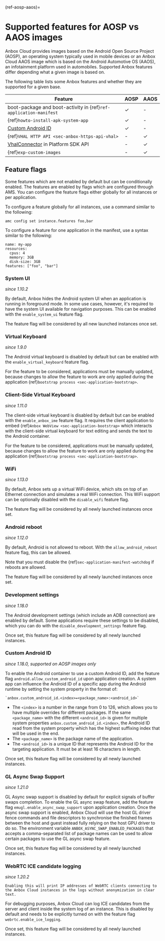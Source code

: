 (ref-aosp-aaos)=
# Supported features for AOSP vs AAOS images

Anbox Cloud provides images based on the Android Open Source Project (AOSP), an operating system typically used in mobile devices or an Anbox Cloud AAOS image which is based on the Android Automotive OS (AAOS), an infotainment platform used in automobiles. Supported Anbox features differ depending what a given image is based on.

The following table lists some Anbox features and whether they are supported for a given base.

|Feature   | AOSP | AAOS |
|--------|------|------|
| boot-package and boot-activity in {ref}`ref-application-manifest` | ✓    |   -   |
| {ref}`howto-install-apk-system-app`             | ✓    |   -   |
| [Custom Android ID](#custom-android-id)                    | ✓    |   -   |
| {ref}`VHAL HTTP API <sec-anbox-https-api-vhal>`                                   | -    |   ✓   |
| [VhalConnector](https://canonical.github.io/anbox-cloud.github.com/latest/anbox-platform-sdk/classanbox_1_1VhalConnector.html) in Platform SDK API                                                    | -    |   ✓   |
| {ref}`exp-custom-images`     | -    |   ✓   | 

## Feature flags

Some features which are not enabled by default but can be conditionally enabled. The features are enabled by flags which are configured through AMS. You can configure the feature flags either globally for all instances or per application.

To configure a feature globally for all instances, use a command similar to the following:

    amc config set instance.features foo,bar

To configure a feature for one application in the manifest, use a syntax similar to the following:

    name: my-app
    resources:
      cpus: 4
      memory: 3GB
      disk-size: 3GB
    features: ["foo", "bar"]

### System UI

*since 1.10.2*

By default, Anbox hides the Android system UI when an application is running in foreground mode. In some use cases, however, it's required to have the system UI available for navigation purposes. This can be enabled with the `enable_system_ui` feature flag.

The feature flag will be considered by all new launched instances once set.

### Virtual Keyboard

*since 1.9.0*

The Android virtual keyboard is disabled by default but can be enabled with the `enable_virtual_keyboard` feature flag.

For the feature to be considered, applications must be manually updated, because changes to allow the feature to work are only applied during the application {ref}`bootstrap process <sec-application-bootstrap>`.

### Client-Side Virtual Keyboard

*since 1.11.0*

The client-side virtual keyboard is disabled by default but can be enabled with the `enable_anbox_ime` feature flag. It requires the client application to embed {ref}`Anbox WebView <sec-application-bootstrap>` which interacts with the client-side virtual keyboard for text editing and sends the text to the Android container.

For the feature to be considered, applications must be manually updated, because changes to allow the feature to work are only applied during the application {ref}`bootstrap process <sec-application-bootstrap>`.

### WiFi

*since 1.13.0*

By default, Anbox sets up a virtual WiFi device, which sits on top of an Ethernet connection and simulates a real WiFi connection. This WiFi support can be optionally disabled with the `disable_wifi` feature flag.

The feature flag will be considered by all newly launched instances once set.

### Android reboot

*since 1.12.0*

By default, Android is not allowed to reboot. With the `allow_android_reboot` feature flag, this can be allowed.

Note that you must disable the {ref}`sec-application-manifest-watchdog` if reboots are allowed.

The feature flag will be considered by all newly launched instances once set.

### Development settings

*since 1.18.0*

The Android development settings (which include an ADB connection) are enabled by default. Some applications require these settings to be disabled, which you can do with the `disable_development_settings` feature flag.

Once set, this feature flag will be considered by all newly launched instances.

### Custom Android ID

*since 1.18.0, supported on AOSP images only*

To enable the Android container to use a custom Android ID, add the feature flag `android.allow_custom_android_id` upon application creation. A system app can influence the Android ID of a specific app during the Android runtime by setting the system property in the format of:
  ```
  `anbox.custom_android_id.<index>=<package_name>:<android_id>`
  ```

 * The `<index>` is a number in the range from 0 to 126, which allows you to have multiple overrides for different packages. If the same `<package_name>` with the different `<android_id>` is given for multiple system properties `anbox.custom_android_id.<index>`, the Android ID read from the system property which has the highest suffixing index that will be used in the end.
 * The `<package_name>` is the package name of the application.
 * The `<android_id>` is a unique ID that represents the Android ID for the targeting application. It must be at least 16 characters in length.

Once set, this feature flag will be considered by all newly launched instances.

### GL Async Swap Support

*since 1.21.0*

GL Async swap support is disabled by default for explicit signals of buffer swaps completion. To enable the GL async swap feature, add the feature flag `emugl.enable_async_swap_support` upon application creation. Once the async swap support is enabled, Anbox Cloud will use the host GL driver fence commands and file descriptors to synchronise the finished frames between the host and guest instead fully relying on the host GPU driver to do so. The environment variable `ANBOX_ASYNC_SWAP_ENABLED_PACKAGES` that accepts a comma-separated list of package names can be used to allow certain packages to use the GL async swap feature.

Once set, this feature flag will be considered by all newly launched instances.

### WebRTC ICE candidate logging

*since 1.20.2*

```{caution}
Enabling this will print IP addresses of WebRTC clients connecting to the Anbox Cloud instances in the logs without anonymization in clear text.
```

For debugging purposes, Anbox Cloud can log ICE candidates from the server and client inside the system log of an instance. This is disabled by default and needs to be explicitly turned on with the feature flag `webrtc.enable_ice_logging`.

Once set, this feature flag will be considered by all newly launched instances.
